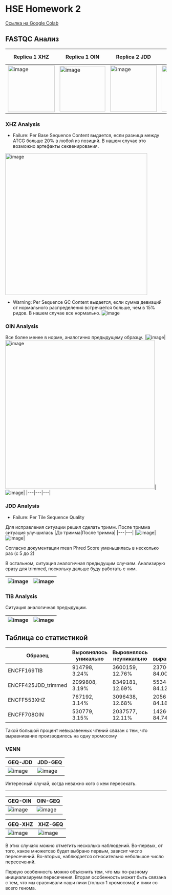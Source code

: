 # HSE Homework 2 

[Ссылка на Google Colab](https://colab.research.google.com/drive/1PBy-PAv1M6SHt1BILcQKaF-apgJAqo4z?usp=sharing)

## FASTQC Анализ

|Replica 1 XHZ|Replica 1 OIN|Replica 2 JDD|Replica 2 JDD Trimmed|Control TIB|
|---          | ---         |          ---|                  ---|        ---|
|<img width="146" alt="image" src="https://user-images.githubusercontent.com/71254839/157738355-d61f8351-6d01-41ca-ba76-6a9ed0509a8e.png">|<img width="142" alt="image" src="https://user-images.githubusercontent.com/71254839/157738480-f775c662-4d2f-43b8-a13e-b26fbffa60a4.png">|<img width="145" alt="image" src="https://user-images.githubusercontent.com/71254839/157738550-b5f0a779-018c-4e07-a462-a7ba82fbd521.png">|<img width="144" alt="image" src="https://user-images.githubusercontent.com/71254839/157738617-3513ef30-9910-4c74-b4c7-e5a7434b2b46.png">|<img width="144" alt="image" src="https://user-images.githubusercontent.com/71254839/157738726-6dda7e2a-e8e9-4dfb-8870-1a011b3b0e2e.png">|

### XHZ Analysis

- Failure: Per Base Sequence Content выдается, если разница между ATCG больше 20% в любой из позиций. В нашем случае это возможно артефакты секвенирования.
<img width="443" alt="image" src="https://user-images.githubusercontent.com/71254839/157739768-af0b2791-51e5-486d-af1a-bbe8ce8c5551.png">

- Warning: Per Sequence GC Content выдается, если сумма девиаций от нормального распределения встречается больше, чем в 15% ридов. В нашем случае все нормально.
![image](https://user-images.githubusercontent.com/71254839/157740021-5e8c3edf-3590-4821-a3cb-2af2b222405f.png)

### OIN Analysis

Все более менее в норме, аналогично предыдущему образцу.
|![image](https://user-images.githubusercontent.com/71254839/157740318-25c66d97-7682-4d5d-a6d5-b5af82ada08c.png)|<img width="466" alt="image" src="https://user-images.githubusercontent.com/71254839/157740358-0053ce24-0418-469c-bf46-2978e8158a5d.png">|![image](https://user-images.githubusercontent.com/71254839/157740410-2d73cbb7-bb72-46c5-b4ee-6d3c4257a4de.png)|
|---|---|---|

### JDD Analysis

- Failure: Per Tile Sequence Quality

Для исправления ситуации решил сделать тримм. После тримма ситуация улучшилась
|До тримма|После тримма|
|---|---|
|![image](https://user-images.githubusercontent.com/71254839/157741560-d4929c67-a7af-40dd-89c9-e17c9bba7717.png)|![image](https://user-images.githubusercontent.com/71254839/157741609-1ea53ff8-7f6f-4b9b-9e5a-1f56e020ce64.png)|

Согласно документации mean Phred Score уменьшилась в несколько раз (с 5 до 2)

В остальном, ситуация аналогичная предыдущим случаям. Анализирую сразу для trimmed, поскольку дальше буду работать с ним.

|![image](https://user-images.githubusercontent.com/71254839/157741941-2bc76d6f-cc89-4173-b99e-bd8a105e90a7.png)|![image](https://user-images.githubusercontent.com/71254839/157741990-b8ed8d00-9ece-4bd3-90a2-85ab10c62b90.png)|
|---|---|

### TIB Analysis

Ситуация аналогичная предыдущим.

|![image](https://user-images.githubusercontent.com/71254839/157742416-18fc2f88-e6f1-406d-ba5b-677ca8f36aa2.png)|![image](https://user-images.githubusercontent.com/71254839/157742452-92774632-e627-46a0-b1a4-57ad924d4f06.png)|
|---|---|

## Таблица со статистикой

|Образец|Выровнялось уникально|Выровнялось неуникально|Не выравнялось|
|---|---|---|---|
|ENCFF169TIB|914798, 3.24%|3600159, 12.76%|2370628, 84.00%|
|ENCFF425JDD_trimmed|2099808, 3.19%|8349181, 12.69%|55348936, 84.12%|
|ENCFF553XHZ|767192, 3.14%|3096438, 12.68%|20565292, 84.18%|
|ENCFF708OIN|530779, 3.15%|2037577, 12.11%|14260538, 84.74%|

Такой большой процент невыравенных чтений связан с тем, что выравнивание производилось на одну хромосому

### VENN

|GEQ-JDD|JDD-GEQ|
|---|---|
|![image](https://user-images.githubusercontent.com/71254839/157746938-e5299d8a-d0fd-44d0-ab26-188f4fe10f7f.png)|![image](https://user-images.githubusercontent.com/71254839/157747022-8d0db47a-1954-46be-a436-8e2730bcbe59.png)|

Интересный случай, когда неважно кого с кем пересекать.

---

|GEQ-OIN|OIN-GEQ|
|---|---|
|![image](https://user-images.githubusercontent.com/71254839/157747171-665e6a4e-8132-4dd4-9c32-0c56a0165ab5.png)|![image](https://user-images.githubusercontent.com/71254839/157747216-808738bd-d920-478e-b903-34977dd728cc.png)|


|GEQ-XHZ|XHZ-GEQ|
|---|---|
|![image](https://user-images.githubusercontent.com/71254839/157747361-9a139b48-ccbe-4944-a0d3-06a4b1824782.png)|![image](https://user-images.githubusercontent.com/71254839/157747418-4b89047d-7ba2-4f8f-aac4-79c132e9c957.png)|

В этих случаях можно отметить несколько наблюдений. Во-первых, от того, какое множетсво будет выбрано первым, зависит число пересечений. Во-вторых, наблюдается относительно небольшое число пересечений. 

Первую особенность можно объяснить тем, что мы по-разному инициализируем пересечения. Вторая особенность может быть связана с тем, что мы сравнивали наши пики (только 1 хромосома) и пики со всего генома. 
